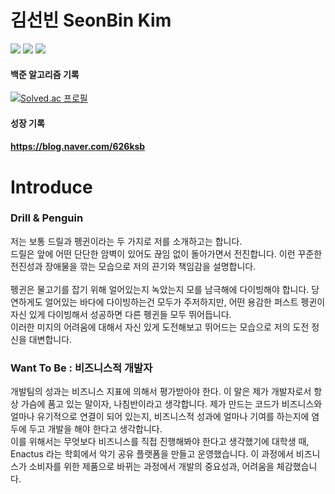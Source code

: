 # 김선빈 SeonBin Kim

<img src="https://img.shields.io/badge/JAVA-00599C?style=flat-square&logo=JAVA&logoColor=white"/></a>
<img src="https://img.shields.io/badge/Spring Boot-00B700?style=flat-square&logo=SPRING&logoColor=white"/></a>
<img src="https://img.shields.io/badge/Android-63AA00?style=flat-square&logo=Android&logoColor=white"/></a>

#### 백준 알고리즘 기록
[![Solved.ac
프로필](http://mazassumnida.wtf/api/mini/generate_badge?boj=nudeactor)](https://solved.ac/nudeactor)

#### 성장 기록
#### https://blog.naver.com/626ksb

<H1>Introduce</H1>
<H3>Drill & Penguin</H3>
<p>저는 보통 드릴과 펭귄이라는 두 가지로 저를 소개하고는 합니다.
<br>드릴은 앞에 어떤 단단한 암벽이 있어도 끊임 없이 돌아가면서 전진합니다.
이런 꾸준한 전진성과 장애물을 깎는 모습으로 저의 끈기와 책임감을 설명합니다.
<br>
<br>펭귄은 물고기를 잡기 위해 얼어있는지 녹았는지 모를 남극해에 다이빙해야 합니다.
당연하게도 얼어있는 바다에 다이빙하는건 모두가 주저하지만,
어떤 용감한 퍼스트 펭귄이 자신 있게 다이빙해서 성공하면 다른 펭귄들 모두 뛰어듭니다.
<br>
이러한 미지의 어려움에 대해서 자신 있게 도전해보고 뛰어드는 모습으로 저의 도전 정신을
대변합니다.</p>

<H3>Want To Be : 비즈니스적 개발자</H3>
<p>개발팀의 성과는 비즈니스 지표에 의해서 평가받아야 한다. 이 말은 제가 개발자로서
항상 가슴에 품고 있는 말이자, 나침반이라고 생각합니다. 제가 만드는 코드가 비즈니스와
얼마나 유기적으로 연결이 되어 있는지, 비즈니스적 성과에 얼마나 기여를 하는지에 염두에 
두고 개발을 해야 한다고 생각합니다.
<br>
이를 위해서는 무엇보다 비즈니스를 직접 진행해봐야 한다고 생각했기에 대학생 때, 
Enactus 라는 학회에서 악기 공유 플랫폼을 만들고 운영했습니다. 이 과정에서 비즈니스가
소비자를 위한 제품으로 바뀌는 과정에서 개발의 중요성과, 어려움을 체감했습니다.</p>